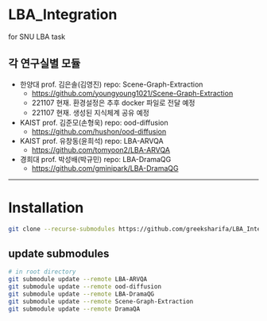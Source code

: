 # LBA_Integration
for SNU LBA task


## 각 연구실별 모듈

- 한양대 prof. 김은솔(김영진) repo: Scene-Graph-Extraction
    - https://github.com/youngyoung1021/Scene-Graph-Extraction
    - 221107 현재. 환경설정은 추후 docker 파일로 전달 예정
    - 221107 현재. 생성된 지식체계 공유 예정
- KAIST prof. 김준모(손형욱) repo: ood-diffusion
    - https://github.com/hushon/ood-diffusion
- KAIST prof. 유창동(윤희석) repo: LBA-ARVQA
    - https://github.com/tomyoon2/LBA-ARVQA
- 경희대 prof. 박성배(박규민) repo: LBA-DramaQG
    - https://github.com/gminipark/LBA-DramaQG


---

# Installation

```bash
git clone --recurse-submodules https://github.com/greeksharifa/LBA_Integration.git

```

## update submodules
```bash
# in root directory
git submodule update --remote LBA-ARVQA
git submodule update --remote ood-diffusion
git submodule update --remote LBA-DramaQG
git submodule update --remote Scene-Graph-Extraction
git submodule update --remote DramaQA
```